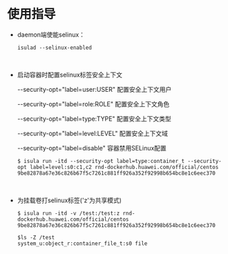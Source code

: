 # 使用指导<a name="ZH-CN_TOPIC_0225002728"></a>

-   daemon端使能selinux：

    ```
    isulad --selinux-enabled
    ```


  

-   启动容器时配置selinux标签安全上下文

    --security-opt="label=user:USER" 配置安全上下文用户

    --security-opt="label=role:ROLE" 配置安全上下文角色

    --security-opt="label=type:TYPE" 配置安全上下文类型

    --security-opt="label=level:LEVEL" 配置安全上下文域

    --security-opt="label=disable" 容器禁用SELinux配置

    ```
    $ isula run -itd --security-opt label=type:container_t --security-opt label=level:s0:c1,c2 rnd-dockerhub.huawei.com/official/centos
    9be82878a67e36c826b67f5c7261c881ff926a352f92998b654bc8e1c6eec370
    ```


  

-   为挂载卷打selinux标签\('z'为共享模式\)

    ```
    $ isula run -itd -v /test:/test:z rnd-dockerhub.huawei.com/official/centos
    9be82878a67e36c826b67f5c7261c881ff926a352f92998b654bc8e1c6eec370
    
    $ls -Z /test
    system_u:object_r:container_file_t:s0 file
    ```

      



